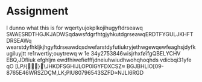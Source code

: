 # Assignment
I dunno what this is for
wqertyujokplkojihugyftdrseawq SWAESRDTHGJKJADWSqdawsfdgrfhtgjyhkutdgrseawqERDTFYGULJKHFTDRSEAWq wearstdyfhkljkjhgyftdrseawdqsdwefarstdyfutiukryjethwgewqewfeaghsjdyfkugiluyjtt  re1rwertiy;ouytrewq w 1e  34y2753846wisjrhxføïfgQBELYCHV EBQ,JDfliuk  efghljm ewdfhiwefiefffjdneiuhwiudhwohqhoqhds vdicbqi31yfe  qO
[LP/{}\JHKDFSGHIJLOP0IGYFDXCSZ≈ BGJBHLIO[09-8765E46WRSZDÇM,LK;PIU80796543SZFD≈NJLI6RGD 
